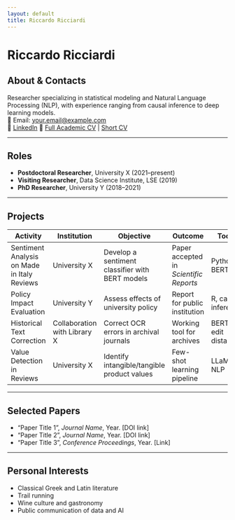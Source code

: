 ```yaml
---
layout: default
title: Riccardo Ricciardi
---
```


# Riccardo Ricciardi

## About & Contacts
Researcher specializing in statistical modeling and Natural Language Processing (NLP), with experience ranging from causal inference to deep learning models.  
📧 Email: your.email@example.com  
🔗 [LinkedIn]([https://www.linkedin.com/in/yourprofile](https://www.linkedin.com/in/riccardo-ricciardi/))  
📄 [Full Academic CV](curriculum-esteso.pdf) | [Short CV](curriculum-breve.pdf)

---

## Roles
- **Postdoctoral Researcher**, University X (2021–present)
- **Visiting Researcher**, Data Science Institute, LSE (2019)
- **PhD Researcher**, University Y (2018–2021)

---

## Projects
| Activity | Institution | Objective | Outcome | Tools |
|-----------|-------------|-----------|---------|--------|
| Sentiment Analysis on Made in Italy Reviews | University X | Develop a sentiment classifier with BERT models | Paper accepted in *Scientific Reports* | Python, BERT |
| Policy Impact Evaluation | University Y | Assess effects of university policy | Report for public institution | R, causal inference |
| Historical Text Correction | Collaboration with Library X | Correct OCR errors in archival journals | Working tool for archives | BERT, edit distance |
| Value Detection in Reviews | University X | Identify intangible/tangible product values | Few-shot learning pipeline | LLaMA, NLP |

---

## Selected Papers
- “Paper Title 1”, *Journal Name*, Year. [DOI link]
- “Paper Title 2”, *Journal Name*, Year. [DOI link]
- “Paper Title 3”, *Conference Proceedings*, Year. [Link]

---

## Personal Interests
- Classical Greek and Latin literature  
- Trail running  
- Wine culture and gastronomy  
- Public communication of data and AI  
